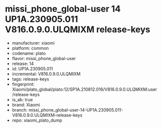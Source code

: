 # missi_phone_global-user 14 UP1A.230905.011 V816.0.9.0.ULQMIXM release-keys
- manufacturer: xiaomi
- platform: common
- codename: plato
- flavor: missi_phone_global-user
- release: 14
- id: UP1A.230905.011
- incremental: V816.0.9.0.ULQMIXM
- tags: release-keys
- fingerprint: Xiaomi/plato_global/plato:12/SP1A.210812.016/V816.0.9.0.ULQMIXM:user/release-keys
- is_ab: true
- brand: Xiaomi
- branch: missi_phone_global-user-14-UP1A.230905.011-V816.0.9.0.ULQMIXM-release-keys
- repo: xiaomi_plato_dump
